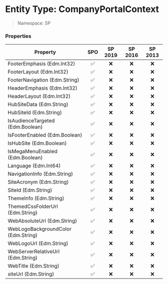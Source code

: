 # Entity Type: CompanyPortalContext

> Namespace: SP

### Properties

Property | SPO | SP 2019 | SP 2016 | SP 2013
----------|:---:|:-------:|:-------:|:-------:
FooterEmphasis (Edm.Int32) | ✅ | ❌ | ❌ | ❌
FooterLayout (Edm.Int32) | ✅ | ❌ | ❌ | ❌
FooterNavigation (Edm.String) | ✅ | ❌ | ❌ | ❌
HeaderEmphasis (Edm.Int32) | ✅ | ❌ | ❌ | ❌
HeaderLayout (Edm.Int32) | ✅ | ❌ | ❌ | ❌
HubSiteData (Edm.String) | ✅ | ❌ | ❌ | ❌
HubSiteId (Edm.String) | ✅ | ❌ | ❌ | ❌
IsAudienceTargeted (Edm.Boolean) | ✅ | ❌ | ❌ | ❌
IsFooterEnabled (Edm.Boolean) | ✅ | ❌ | ❌ | ❌
IsHubSite (Edm.Boolean) | ✅ | ❌ | ❌ | ❌
IsMegaMenuEnabled (Edm.Boolean) | ✅ | ❌ | ❌ | ❌
Language (Edm.Int64) | ✅ | ❌ | ❌ | ❌
NavigationInfo (Edm.String) | ✅ | ❌ | ❌ | ❌
SiteAcronym (Edm.String) | ✅ | ❌ | ❌ | ❌
SiteId (Edm.String) | ✅ | ❌ | ❌ | ❌
ThemeInfo (Edm.String) | ✅ | ❌ | ❌ | ❌
ThemedCssFolderUrl (Edm.String) | ✅ | ❌ | ❌ | ❌
WebAbsoluteUrl (Edm.String) | ✅ | ❌ | ❌ | ❌
WebLogoBackgroundColor (Edm.String) | ✅ | ❌ | ❌ | ❌
WebLogoUrl (Edm.String) | ✅ | ❌ | ❌ | ❌
WebServerRelativeUrl (Edm.String) | ✅ | ❌ | ❌ | ❌
WebTitle (Edm.String) | ✅ | ❌ | ❌ | ❌
siteUrl (Edm.String) | ✅ | ❌ | ❌ | ❌